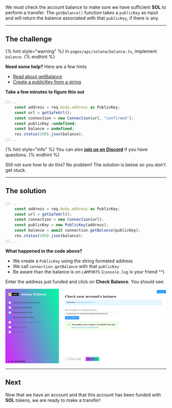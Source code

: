 # 

We must check the account balance to make sure we have sufficient **SOL** to perform a transfer. The `getBalance()` function takes a `publicKey` as input and will return the balance associated with that `publicKey`, if there is any.

----------------------------------

## The challenge

{% hint style="warning" %}
In `pages/api/solana/balance.ts`, implement `balance`.
{% endhint %}

**Need some help?** Here are a few hints
* [Read about getBalance](https://solana-labs.github.io/solana-web3.js/classes/Connection.html#getbalance)
* [Create a publicKey from a string](https://solana-labs.github.io/solana-web3.js/classes/PublicKey.html#constructor)  

**Take a few minutes to figure this out**

```typescript
//...
    const address = req.body.address as PublicKey;
    const url = getSafeUrl();
    const connection = new Connection(url, "confirmed");
    const publicKey =undefined;
    const balance = undefined;
    res.status(200).json(balance);
//...
```

{% hint style="info" %}
You can also [**join us on Discord**](https://discord.gg/fszyM7K) if you have questions.
{% endhint %}

Still not sure how to do this? No problem! The solution is below so you don't get stuck.

----------------------------------

## The solution

```typescript
//...
    const address = req.body.address as PublicKey;
    const url = getSafeUrl();
    const connection = new Connection(url);
    const publicKey = new PublicKey(address);
    const balance = await connection.getBalance(publicKey);
    res.status(200).json(balance);
//...
```

**What happened in the code above?**

* We create a `PublicKey` using the string formated address
* We call `connection.getBalance` with that `publicKey`
* Be aware than the balance is on `LAMPORTS` (`console.log` is your friend ^^) 

Enter the address just funded and click on **Check Balance**. You should see:

![](../assets/solana-balance.png)

----------------------------------

## Next

Now that we have an account and that this account has been funded with **SOL** tokens, we are ready to make a transfer!
